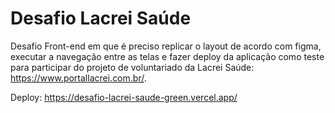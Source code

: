
# Desafio Lacrei Saúde

Desafio Front-end em que é preciso replicar o layout de acordo com figma, executar a navegação entre as telas e
fazer deploy da aplicação como teste para participar do projeto de voluntariado da Lacrei Saúde: https://www.portallacrei.com.br/.

Deploy: https://desafio-lacrei-saude-green.vercel.app/
